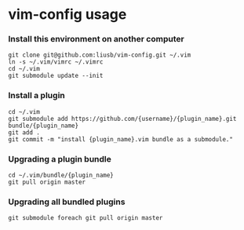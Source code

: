 # vim-config  usage

### Install this environment on another computer
```
git clone git@github.com:liusb/vim-config.git ~/.vim
ln -s ~/.vim/vimrc ~/.vimrc
cd ~/.vim
git submodule update --init
```

### Install a plugin
```
cd ~/.vim
git submodule add https://github.com/{username}/{plugin_name}.git  bundle/{plugin_name}
git add .
git commit -m "install {plugin_name}.vim bundle as a submodule."
```


### Upgrading a plugin bundle
```
cd ~/.vim/bundle/{plugin_name}
git pull origin master
```

### Upgrading all bundled plugins
```
git submodule foreach git pull origin master
```
